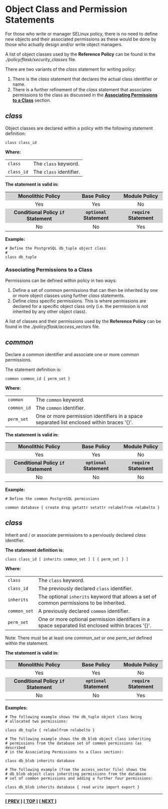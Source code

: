 # Object Class and Permission Statements

For those who write or manager SELinux policy, there is no need to
define new objects and their associated permissions as these would be
done by those who actually design and/or write object managers.

A list of object classes used by the **Reference Policy** can be found
in the *./policy/flask/security\_classes* file.

There are two variants of the *class* statement for writing policy:

1.  There is the *class* statement that declares the actual class
    identifier or name.
2.  There is a further refinement of the *class* statement that
    associates permissions to the class as discussed in the
    [**Associating Permissions to a Class**](#associating-permissions-to-a-class)
    section.

## *class*

Object classes are declared within a policy with the following statement
definition:

```
class class_id
```

**Where:**

<table>
<tbody>
<tr>
<td><code>class</code></td>
<td>The <code>class</code> keyword.</td>
</tr>
<tr>
<td><code>class_id</code></td>
<td>The <code>class</code> identifier. </td>
</tr>
</tbody>
</table>

**The statement is valid in:**

<table style="text-align:center">
<tbody>
<tr style="background-color:#D3D3D3;">
<td><strong>Monolithic Policy</strong></td>
<td><strong>Base Policy</strong></td>
<td><strong>Module Policy</strong></td>
</tr>
<tr>
<td>Yes</td>
<td>Yes</td>
<td>No</td>
</tr>
<tr style="background-color:#D3D3D3;">
<td><strong>Conditional Policy <code>if</code> Statement</strong></td>
<td><strong><code>optional</code> Statement</strong></td>
<td><strong><code>require</code> Statement</strong></td>
</tr>
<tr>
<td>No</td>
<td>No</td>
<td>Yes</td>
</tr>
</tbody>
</table>

**Example:**

```
# Define the PostgreSQL db_tuple object class
#
class db_tuple
```

### Associating Permissions to a Class

Permissions can be defined within policy in two ways:

1.  Define a set of common permissions that can then be inherited by one
    or more object classes using further *class* statements.
2.  Define *class* specific permissions. This is where permissions are
    declared for a specific object class only (i.e. the permission is
    not inherited by any other object class).

A list of classes and their permissions used by the **Reference Policy**
can be found in the *./policy/flask/access_vectors* file.

## *common*

Declare a *common* identifier and associate one or more *common* permissions.

The statement definition is:

```
common common_id { perm_set }
```

**Where:**

<table>
<tbody>
<tr>
<td><code>common</code></td>
<td>The <code>common</code> keyword.</td>
</tr>
<tr>
<td><code>common_id</code></td>
<td>The <code>common</code> identifier. </td>
</tr>
<tr>
<td><code>perm_set</code></td>
<td>One or more permission identifiers in a space separated list enclosed within braces '{}'.</td>
</tr>
</tbody>
</table>

**The statement is valid in:**

<table style="text-align:center">
<tbody>
<tr style="background-color:#D3D3D3;">
<td><strong>Monolithic Policy</strong></td>
<td><strong>Base Policy</strong></td>
<td><strong>Module Policy</strong></td>
</tr>
<tr>
<td>Yes</td>
<td>Yes</td>
<td>No</td>
</tr>
<tr style="background-color:#D3D3D3;">
<td><strong>Conditional Policy <code>if</code> Statement</strong></td>
<td><strong><code>optional</code> Statement</strong></td>
<td><strong><code>require</code> Statement</strong></td>
</tr>
<tr>
<td>No</td>
<td>No</td>
<td>No</td>
</tr>
</tbody>
</table>

**Example:**

```
# Define the common PostgreSQL permissions

common database { create drop getattr setattr relabelfrom relabelto }
```

## *class*

Inherit and / or associate permissions to a perviously declared *class* identifier.

**The statement definition is:**

```
class class_id [ inherits common_set ] [ { perm_set } ]
```

**Where:**

<table>
<tbody>
<tr>
<td><code>class</code></td>
<td>The <code>class</code> keyword.</td>
</tr>
<tr>
<td><code>class_id</code></td>
<td>The previously declared <code>class</code> identifier. </td>
</tr>
<tr>
<td><code>inherits</code></td>
<td>The optional <code>inherits</code> keyword that allows a set of common permissions to be inherited.</td>
</tr>
<tr>
<td><code>common_set</code></td>
<td>A previously declared <code>common</code> identifier.</td>
</tr>
<tr>
<td><code>perm_set</code></td>
<td>One or more optional permission identifiers in a space separated list enclosed within braces '{}'.</td>
</tr>
</tbody>
</table>

Note: There must be at least one *common_set* or one *perm_set* defined within
the statement.

**The statement is valid in:**

<table style="text-align:center">
<tbody>
<tr style="background-color:#D3D3D3;">
<td><strong>Monolithic Policy</strong></td>
<td><strong>Base Policy</strong></td>
<td><strong>Module Policy</strong></td>
</tr>
<tr>
<td>Yes</td>
<td>Yes</td>
<td>No</td>
</tr>
<tr style="background-color:#D3D3D3;">
<td><strong>Conditional Policy <code>if</code> Statement</strong></td>
<td><strong><code>optional</code> Statement</strong></td>
<td><strong><code>require</code> Statement</strong></td>
</tr>
<tr>
<td>No</td>
<td>No</td>
<td>Yes</td>
</tr>
</tbody>
</table>

**Examples:**

```
# The following example shows the db_tuple object class being
# allocated two permissions:

class db_tuple { relabelfrom relabelto }
```

```
# The following example shows the db_blob object class inheriting
# permissions from the database set of common permissions (as described
# in the Associating Permissions to a Class section):

class db_blob inherits database
```

```
# The following example (from the access_vector file) shows the
# db_blob object class inheriting permissions from the database
# set of common permissions and adding a further four permissions:

class db_blob inherits database { read write import export }
```

<!-- %CUTHERE% -->

---
**[[ PREV ]](xperm_rules.md)** **[[ TOP ]](#)** **[[ NEXT ]](conditional_statements.md)**
